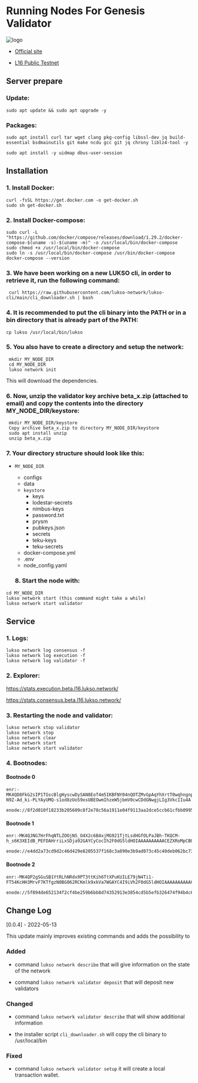 # Running Nodes For Genesis Validator

![logo](https://miro.medium.com/max/1400/1*FuaS0MBs0hZkyVJx21e9Tw.png)

* [Official site](https://www.lukso.network/)
  
* [L16 Public Testnet](https://docs.lukso.tech/networks/l16-testnet/)


## **Server prepare**

### Update:

```
sudo apt update && sudo apt upgrade -y
```
### Packages:

```
sudo apt install curl tar wget clang pkg-config libssl-dev jq build-essential bsdmainutils git make ncdu gcc git jq chrony liblz4-tool -y
```
```
sudo apt install -y uidmap dbus-user-session
```

## **Installation**

### 1. Install Docker:
```
curl -fsSL https://get.docker.com -o get-docker.sh
sudo sh get-docker.sh
```

### 2. Install Docker-compose:

```
sudo curl -L "https://github.com/docker/compose/releases/download/1.29.2/docker-compose-$(uname -s)-$(uname -m)" -o /usr/local/bin/docker-compose
sudo chmod +x /usr/local/bin/docker-compose
sudo ln -s /usr/local/bin/docker-compose /usr/bin/docker-compose
docker-compose --version
```

### 3. We have been working on a new LUKSO cli, in order to retrieve it, run the following command:

```
 curl https://raw.githubusercontent.com/lukso-network/lukso-cli/main/cli_downloader.sh | bash
```

### 4. It is recommended to put the cli binary into the PATH or in a bin directory that is already part of the PATH:

```
cp lukso /usr/local/bin/lukso
```

### 5. You also have to create a directory and setup the network:

```
 mkdir MY_NODE_DIR
 cd MY_NODE_DIR
 lukso network init
```

This will download the dependencies.

### 6. Now, unzip the validator key archive beta_x.zip (attached to email) and copy the contents into the directory MY_NODE_DIR/keystore:

```
 mkdir MY_NODE_DIR/keystore
 Copy archive beta_x.zip to directory MY_NODE_DIR/keystore
 sudo apt install unzip 
 unzip beta_x.zip
```

### 7. Your directory structure should look like this:

* `MY_NODE_DIR`
   * configs
   * data
   * `keystore`
       * keys
       * lodestar-secrets
       * nimbus-keys
       * password.txt
       * prysm
       * pubkeys.json
       * secrets
       * teku-keys
       * teku-secrets
   * docker-compose.yml
   * .env
   * node_config.yaml
  
  ### 8. Start the node with:

```
cd MY_NODE_DIR
lukso network start (this command might take a while)
lukso network start validator
```

## **Service**

### 1. Logs:

```
lukso network log consensus -f
lukso network log execution -f
lukso network log validator -f
```

### 2. Explorer:
https://stats.execution.beta.l16.lukso.network/

https://stats.consensus.beta.l16.lukso.network/


### 3. Restarting the node and validator:

```
lukso network stop validator
lukso network stop
lukso network clear
lukso network start
lukso network start validator
```
### 4. Bootnodes:

#### Bootnode 0
```
enr:-MK4QD8FkG2sIP1TGscBlgHyscwDySAN8EoT4m5IKBFNY04nQOTZMvGpAqYhXrtT0wqhngnpkS2E1C_qO54JbdSajsSGAYC4KBLkh2F0dG5ldHOIAAAAAAAAAACEZXRoMpCBQMXLYgAAcf__________gmlkgnY0gmlwhCJaVcaJc2VjcDI1NmsxoQO_eYR-N9Z-Ad_ki-PLYAyUMQ-s1od8zUo59osUBEOwmIhzeW5jbmV0cwCDdGNwgjLIg3VkcIIu4A
```
```
enode://8f2d010f18233b205609c8f2e78c56a1911e04f9113aa2dce5ccb61cfbb09956c7dbce47a93ca9c35b82f2493398447fdbae1db097bd26476220454b7cea392d@34.90.85.198:30303
```
#### Bootnode 1
```
enr:-MK4QJNG7HrFhqNTLZOOjNS_O4X2c6B4xjMG921TjtLsdHGfOLPaJBh-TKQCM-h_s6K3XEIdB_PEFDAHrriLxSDja92GAYCyCocIh2F0dG5ldHOIAAAAAAAAAACEZXRoMpCBQMXLYgAAcf__________gmlkgnY0gmlwhCJbpv2Jc2VjcDI1NmsxoQIxYwcPw9L7_25e53hmJssY53fAyr48vZCxzdgD5CgNqIhzeW5jbmV0cwCDdGNwgjLIg3VkcIIu4A
```
```
enode://e4dd2a73cd9d2c46d429e8205537f168c3a890e3b9ad073c45c40deb062bc738a5248c654d72c6a3115a9fa68b9140842de1dc6a8a269ece118fb954626ab104@34.91.166.253:30303
```
#### Bootnode 2
```
enr:-MK4QP2gSGuSB1YtRLhNRdx9PT3ttKih6TtXPuKUILE79jN4Ti1-FT54KcHH3MrvF7KTfgzN0BG062RCKmlk9xkVa7WGAYC4I9iVh2F0dG5ldHOIAAAAAAAAAACEZXRoMpCBQMXLYgAAcf__________gmlkgnY0gmlwhCJbMxaJc2VjcDI1NmsxoQNiwNrzDkDeTLxEF36JAwE5icN5FCK0WrgFEitt1mBDmIhzeW5jbmV0cwCDdGNwgjLIg3VkcIIu4A
```
```
enode://5f894de652134f2cf4be259b6bb8d74352913e3854cd5b5efb326474f94b4c6366a402e9493e26922e5ffc53a7f6ff6e34e76e99161c2999c9e3e1eaa34751e6@34.91.51.22:30303
```

## **Change Log**
[0.0.4] - 2022-05-13

This update mainly improves existing commands and adds the possibility to

### Added


* command `lukso network describe` that will give information on the state of the network

* command `lukso network validator deposit` that will deposit new validators

### Changed

* command `lukso network validator describe` that will show additional information

* the installer script `cli_downloader.sh` will copy the cli binary to /usr/local/bin

### Fixed

* command `lukso network validator setup` it will create a local transaction wallet.
